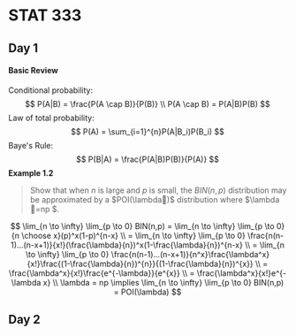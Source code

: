 # STAT 333

## Day 1

#### Basic Review

Conditional probability:
$$
P(A|B) = \frac{P(A \cap B)}{P(B)} \\
    P(A \cap B) = P(A|B)P(B)
$$
Law of total probability:
$$
P(A) = \sum_{i=1}^{n}P(A|B_i)P(B_i)
$$
Baye's Rule:
$$
P(B|A) = \frac{P(A|B)P(B)}{P(A)}
$$
**Example 1.2**

> Show that when $n$ is large and  $p$ is small, the $BIN(n, p)$ distribution may be approximated by a $POI(\lambda)$ distribution where $\lambda =np $.

$$
\lim_{n \to \infty} \lim_{p \to 0} BIN(n,p) = \lim_{n \to \infty} \lim_{p \to 0} {n \choose x}(p)^x(1-p)^{n-x} \\
= \lim_{n \to \infty} \lim_{p \to 0} \frac{n(n-1)...(n-x+1)}{x!}(\frac{\lambda}{n})^x(1-\frac{\lambda}{n})^{n-x} \\
= \lim_{n \to \infty} \lim_{p \to 0} \frac{n(n-1)...(n-x+1)}{n^x}\frac{\lambda^x}{x!}\frac{(1-\frac{\lambda}{n})^{n}}{(1-\frac{\lambda}{n})^{x}} \\
= \frac{\lambda^x}{x!}\frac{e^{-\lambda}}{e^{x}} \\
= \frac{\lambda^x}{x!}e^{-\lambda x} \\
\lambda = np \implies \lim_{n \to \infty} \lim_{p \to 0} BIN(n,p) = POI(\lambda)
$$





## Day 2









